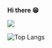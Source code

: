 **Hi there 😁**

![](https://github-readme-stats.vercel.app/api?username=enpitsuLin&show_icons=true&theme=radical)

![Top Langs](https://github-readme-stats.vercel.app/api/top-langs/?username=enpitsuLin&layout=compact&theme=radical)
